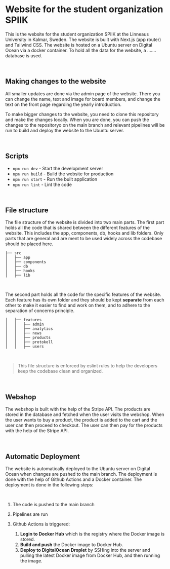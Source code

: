 # Website for the student organization SPIIK

This is the website for the student organization SPIIK at the Linneaus University in Kalmar, Sweden. The website is built with Next.js (app router) and Tailwind CSS. The website is hosted on a Ubuntu server on Digital Ocean via a docker container. To hold all the data for the website, a ....... database is used.

<br>

## Making changes to the website

All smaller updates are done via the admin page of the website. There you can change the name, text and image for board members, and change the text on the front page regarding the yearly introduction.

To make bigger changes to the website, you need to clone this repository and make the changes locally. When you are done, you can push the changes to the repositoryo on the main branch and relevant pipelines will be run to build and deploy the website to the Ubuntu server.

<br>

## Scripts

- `npm run dev` - Start the development server
- `npm run build` - Build the website for production
- `npm run start` - Run the built application
- `npm run lint` - Lint the code

<br>

## File structure

The file structure of the website is divided into two main parts. The first part holds all the code that is shared between the different features of the website. This includes the app, components, db, hooks and lib folders. Only parts that are general and are ment to be used widely across the codebase should be placed here.

```
├── src
│   ├── app
│   ├── components
│   ├── db
│   ├── hooks
│   ├── lib
```

<br>

The second part holds all the code for the specific features of the website. Each feature has its own folder and they should be kept **separate** from each other to make it easier to find and work on them, and to adhere to the separation of concerns principle.

```
│   ├── features
│   │   ├── admin
│   │   ├── analytics
│   │   ├── news
│   │   ├── products
│   │   ├── protokoll
│   │   ├── users
```

<br>

> This file structure is enforced by eslint rules to help the developers keep the codebase clean and organized.

<br>

## Webshop

The webshop is built with the help of the Stripe API. The products are stored in the database and fetched when the user visits the webshop. When the user wants to buy a product, the product is added to the cart and the user can then proceed to checkout. The user can then pay for the products with the help of the Stripe API.

<br>

## Automatic Deployment

The website is automatically deployed to the Ubuntu server on Digital Ocean when changes are pushed to the main branch. The deployment is done with the help of Github Actions and a Docker container. The deployment is done in the following steps:

<br>

1. The code is pushed to the main branch
2. Pipelines are run
3. Github Actions is triggered:

   1. **Login to Docker Hub** which is the registry where the Docker image is stored.
   2. **Build and push** the Docker image to Docker Hub.
   3. **Deploy to DigitalOcean Droplet** by SSHing into the server and pulling the latest Docker image from Docker Hub, and then running the image.
